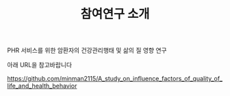 ﻿---
layout: post
title: "참여연구 소개"
tags: [선형회귀분석, 참여연구]
comments: true
---

PHR 서비스를 위한 암환자의 건강관리행태 및 삶의 질 영향 연구

아래 URL을 참고바랍니다

https://github.com/minman2115/A_study_on_influence_factors_of_quality_of_life_and_health_behavior 